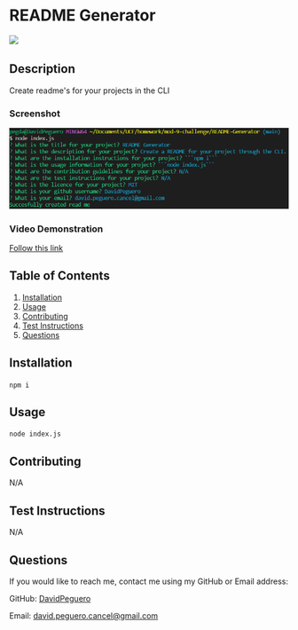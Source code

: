 
  # README Generator
  [![](https://img.shields.io/badge/license-MIT-blue)](https://www.mend.io/resources/blog/top-open-source-licenses-explained/#MIT_License)
  ## Description
  Create readme's for your projects in the CLI

  ### Screenshot
  ![](./assets/./images/readme-generator.png)

  ### Video Demonstration
  [Follow this link](https://drive.google.com/file/d/15btzN_s1s0rRwjN1-1bXO8ryd6yxMhhp/view?usp=sharing)
  ## Table of Contents
  1. [Installation](#installation)
  2. [Usage](#usage)
  3. [Contributing](#contributing)
  4. [Test Instructions](#test-instruction)
  5. [Questions](#questions)
  ## Installation
  ```npm i```
  ## Usage
  ```node index.js```
  ## Contributing
  N/A
  ## Test Instructions
  N/A
  ## Questions
  If you would like to reach me, contact me using my GitHub or Email address:

  GitHub: [DavidPeguero](https://github.com/DavidPeguero)

  Email: [david.peguero.cancel@gmail.com](david.peguero.cancel@gmail.com)
  
